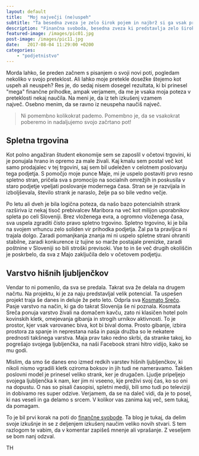 ```yaml
---
layout: default
title:  "Moj največji (ne)uspeh"
subtitle: "Ta besedna zveza je zelo širok pojem in najbrž si ga vsak predstavlja po svoje."
description: "Finančna svoboda, besedna zveza ki predstavlja zelo širok pojem. Kaj je to in kako jo razumem jaz."
featured-image: /images/pic01.jpg
post-image: /images/pic11.jpg
date:   2017-08-04 11:29:00 +0200
categories: 
    - "podjetnistvo" 
---
```


Morda lahko, še preden začnem s pisanjem o svoji novi poti, pogledam nekoliko v svojo preteklost. Ali lahko moje pretekle dosežke štejemo kot uspeh ali neuspeh? Res je, do sedaj nisem dosegel rezultata, ki bi prinesel "mega" finančne prihodke, ampak verjamem, da me je vsaka moja poteza v preteklosti nekaj naučila. Na meni je, da iz teh izkušenj vzamem največ. Osebno menim, da se ravno iz neuspeha naučiš največ.<!--more-->

<blockquote>Ni pomembno kolikokrat pademo. Pomembno je, da se vsakokrat poberemo in nadaljujemo svojo začrtano pot!</blockquote>

<h2>Spletna trgovina</h2>

Kot polno angažiran študent ekonomije sem se zaposlil v očetovi trgovini, ki je ponujala hrano in opremo za male živali. Kaj kmalu sem postal več kot samo prodajalec v tej trgovini, saj sem bil udeležen v celotnem poslovanju tega podjetja. S pomočjo moje punce Maje, mi je uspelo postaviti prvo resno spletno stran, pričela sva s promocijo na socialnih omrežjih in poskusila v staro podjetje vpeljati poslovanje modernega časa. Stran se je razvijala in izboljševala, število strank je naraslo, želje pa so bile vedno večje.

Po letu ali dveh je bila logična poteza, da našo bazo potencialnih strank razširiva iz nekaj tisoč prebivalcev Maribora na več kot milijon uporabnikov spleta po celi Sloveniji. Brez vloženega evra, a ogromno vloženega časa, sva uspela zgraditi čisto pravo spletno trgovino. Spletno trgovino, ki je bila na svojem vrhuncu zelo soliden vir prihodka podjetja. Žal pa ta pravljica ni trajala dolgo. Zaradi pomanjkanja znanja mi ni uspelo spletne strani ohraniti stabilne, zaradi konkurence iz tujine so marže postajale prenizke, zaradi poštnine v Sloveniji so bili stroški previsoki. Vse to in še več drugih okoliščin je poskrbelo, da sva z Majo zaključila delo v očetovem podjetju.

<h2>Varstvo hišnih ljubljenčkov</h2>

Vendar to ni pomenilo, da sva se predala. Takrat sva že delala na drugem načrtu. Na projektu, ki je za naju predstavljal velik potencial. Ta uspešen projekt traja še danes in deluje že peto leto. Odprla sva <a href="http://www.kosmatasreca.si">Kosmato Srečo</a>. Pasje varstvo na način, ki ga do takrat Slovenija še ni poznala. Kosmata Sreča ponuja varstvo živali na domačem kavču, zato ni klasičen hotel poln kovinskih kletk, omejevanja gibanja in strogih urnikov aktivnosti. To je prostor, kjer vsak varovanec biva, kot bi bival doma. Prosto gibanje, izbira prostora za spanje in neprestana naša in pasja družba so le nekatere prednosti takšnega varstva. Maja prav tako redno skrbi, da stranke takoj, ko pogrešajo svojega ljubljenčka, na naši Facebook strani hitro vidijo, kako se mu godi.

Mislim, da smo še danes eno izmed redkih varstev hišnih ljubljenčkov, ki nikoli nismo vgradili kletk oziroma boksov in jih tudi ne nameravamo. Takšen poslovni model je prinesel veliko strank, ker je drugačen. Ljudje pripeljejo svojega ljubljenčka k nam, ker jim ni vseeno, kje preživi svoj čas, ko so oni na dopustu. O nas so pisali časopisi, spletni mediji, bili smo tudi po televiziji in dobivamo res super odzive. Verjamem, da se na daleč vidi, da je to posel, ki nas veseli in ga delamo s srcem. V kolikor vas zanima kaj več, sem tukaj, da pomagam.

To je bil prvi korak na poti do <a href="http://www.lovzasvobodo.si/2017/04/financna-svoboda/">finančne svobode</a>. Ta blog je tukaj, da delim svoje izkušnje in se z deljenjem izkušenj naučim veliko novih stvari. S tem razlogom te vabim, da v komentar zapišeš mnenje ali vprašanje. Z veseljem se bom nanj odzval.

TH